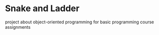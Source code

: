 # Snake and Ladder

project about object-oriented programming for basic programming course assignments